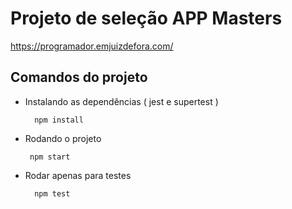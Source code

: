 # Projeto de seleção APP Masters
https://programador.emjuizdefora.com/

## Comandos do projeto

- Instalando as dependências ( jest e supertest )

        npm install


- Rodando o projeto 

       npm start 


- Rodar apenas para testes

        npm test
  
